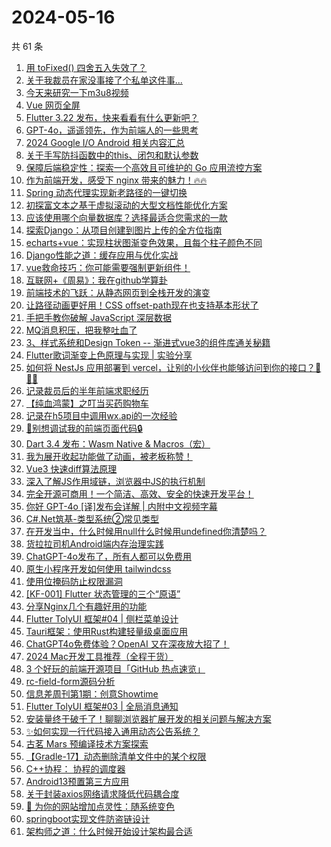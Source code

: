 # 2024-05-16

共 61 条

<!-- BEGIN JUEJIN -->
<!-- 最后更新时间 2024-05-16 10:11:49 +0800 -->
1. [用 toFixed() 四舍五入失效了？](https://juejin.cn/post/7367562745854312457)
1. [关于我裁员在家没事接了个私单这件事...](https://juejin.cn/post/7368421971384860684)
1. [今天来研究一下m3u8视频](https://juejin.cn/post/7368156123990540339)
1. [Vue 网页全屏](https://juejin.cn/post/7367552374334177331)
1. [Flutter 3.22 发布，快来看看有什么更新吧？](https://juejin.cn/post/7368757335802331174)
1. [GPT-4o，遥遥领先，作为前端人的一些思考](https://juejin.cn/post/7368421137917788198)
1. [2024 Google I/O Android 相关内容汇总](https://juejin.cn/post/7368757335803428902)
1. [关于手写防抖函数中的this、闭包和默认参数](https://juejin.cn/post/7367577126857097250)
1. [保障后端稳定性：探索一个高效且可维护的 Go 应用流控方案](https://juejin.cn/post/7368052129904820265)
1. [作为前端开发，感受下 nginx 带来的魅力！🔥🔥](https://juejin.cn/post/7368433531926052874)
1. [Spring 动态代理实现新老路径的一键切换](https://juejin.cn/post/7367286576127262732)
1. [初探富文本之基于虚拟滚动的大型文档性能优化方案](https://juejin.cn/post/7368372944584294441)
1. [应该使用哪个向量数据库？选择最适合您需求的一款](https://juejin.cn/post/7367236229291802650)
1. [探索Django：从项目创建到图片上传的全方位指南](https://juejin.cn/post/7367306429055598607)
1. [echarts+vue：实现柱状图渐变色效果，且每个柱子颜色不同](https://juejin.cn/post/7367542526179491903)
1. [Django性能之道：缓存应用与优化实战](https://juejin.cn/post/7367542526179967039)
1. [vue救命技巧：你可能需要强制更新组件！](https://juejin.cn/post/7368469208647024659)
1. [互联网+《周易》：我在github学算卦](https://juejin.cn/post/7367659849101312015)
1. [前端技术的飞跃：从静态网页到全栈开发的演变](https://juejin.cn/post/7367278179784359990)
1. [让路径动画更好用！CSS offset-path现在也支持基本形状了](https://juejin.cn/post/7367700473996591116)
1. [手把手教你破解 JavaScript 深层数据](https://juejin.cn/post/7368712423794589705)
1. [MQ消息积压，把我整吐血了](https://juejin.cn/post/7368308963128000512)
1. [3、样式系统和Design Token -- 渐进式vue3的组件库通关秘籍](https://juejin.cn/post/7367344206656536610)
1. [Flutter歌词渐变上色原理与实现 | 实验分享](https://juejin.cn/post/7367620233140207627)
1. [如何将 NestJs 应用部署到 vercel，让别的小伙伴也能够访问到你的接口？🐳🐳🐳](https://juejin.cn/post/7367676494976106506)
1. [记录裁员后的半年前端求职经历](https://juejin.cn/post/7368288987641774120)
1. [【纯血鸿蒙】之叮当买药购物车](https://juejin.cn/post/7367620055319035943)
1. [记录在h5项目中调用wx.api的一次经验](https://juejin.cn/post/7367549541958697012)
1. [🔏别想调试我的前端页面代码🔒](https://juejin.cn/post/7368313344712179739)
1. [Dart 3.4 发布：Wasm Native & Macros（宏）](https://juejin.cn/post/7368820207576383498)
1. [我为展开收起功能做了动画，被老板称赞！](https://juejin.cn/post/7369029201579278351)
1. [Vue3 快速diff算法原理](https://juejin.cn/post/7367611991361814580)
1. [深入了解JS作用域链，浏览器中JS的执行机制](https://juejin.cn/post/7368401073089298486)
1. [完全开源可商用！一个简洁、高效、安全的快速开发平台！](https://juejin.cn/post/7367659706868088843)
1. [你好 GPT-4o [译]发布会详解 | 内附中文视频字幕](https://juejin.cn/post/7368656101074681896)
1. [C#.Net筑基-类型系统②常见类型](https://juejin.cn/post/7367204737375223844)
1. [在开发当中，什么时候用null什么时候用undefined你清楚吗？](https://juejin.cn/post/7368662916151099431)
1. [货拉拉司机Android端内存治理实践](https://juejin.cn/post/7368372944584130601)
1. [ChatGPT-4o发布了，所有人都可以免费用](https://juejin.cn/post/7368701816441307187)
1. [原生小程序开发如何使用 tailwindcss](https://juejin.cn/post/7368107542163800098)
1. [使用位掩码防止权限漏洞](https://juejin.cn/post/7367658043439530036)
1. [[KF-001] Flutter 状态管理的三个“原语”](https://juejin.cn/post/7367630980943642662)
1. [分享Nginx几个有趣好用的功能](https://juejin.cn/post/7368118907900559397)
1. [Flutter TolyUI 框架#04 | 侧栏菜单设计](https://juejin.cn/post/7368693416832761891)
1. [Tauri框架：使用Rust构建轻量级桌面应用](https://juejin.cn/post/7368319486779244570)
1. [ChatGPT4o免费体验？OpenAI 又在深夜放大招了！](https://juejin.cn/post/7368413106676580367)
1. [2024 Mac开发工具推荐（全程干货）](https://juejin.cn/post/7368820207576006666)
1. [3 个好玩的前端开源项目「GitHub 热点速览」](https://juejin.cn/post/7368421137917542438)
1. [rc-field-form源码分析](https://juejin.cn/post/7367644434983321638)
1. [信息差周刊第1期：创意Showtime](https://juejin.cn/post/7368372944583655465)
1. [Flutter TolyUI 框架#03 | 全局消息通知](https://juejin.cn/post/7367724476748693504)
1. [安装量终于破千了！聊聊浏览器扩展开发的相关问题与解决方案](https://juejin.cn/post/7367778766985068607)
1. [✨如何实现一行代码接入通用动态公告系统？](https://juejin.cn/post/7367620055318347815)
1. [古茗 Mars 预编译技术方案探索](https://juejin.cn/post/7367722307203448870)
1. [【Gradle-17】动态删除清单文件中的某个权限](https://juejin.cn/post/7367701663169429554)
1. [C++协程： 协程的调度器](https://juejin.cn/post/7367658043439874100)
1. [Android13预置第三方应用](https://juejin.cn/post/7367554378733240356)
1. [关于封装axios网络请求降低代码耦合度](https://juejin.cn/post/7367667831200677927)
1. [🌈 为你的网站增加点灵性：随系统变色](https://juejin.cn/post/7368413086955225124)
1. [springboot实现文件防盗链设计](https://juejin.cn/post/7367722307202580518)
1. [架构师之道：什么时候开始设计架构最合适](https://juejin.cn/post/7367676494976860170)
<!-- END JUEJIN -->